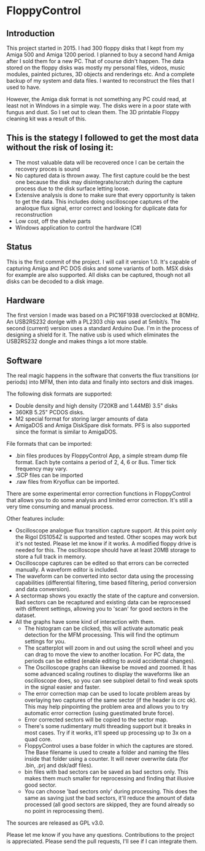 # FloppyControl

## Introduction
This project started in 2015. I had 300 floppy disks that I kept from my Amiga 500 and Amiga 1200 period. I planned to buy a second hand Amiga after I sold them for a new PC. That of course didn't happen. The data stored on the floppy disks was mostly my personal files, videos, music modules, painted pictures, 3D objects and renderings etc. And a complete backup of my system and data files. I wanted to reconstruct the files that I used to have. 

However, the Amiga disk format is not something any PC could read, at least not in Windows in a simple way. The disks were in a poor state with fungus and dust. So I set out to clean them. The 3D printable Floppy cleaning kit was a result of this. 

## This is the stategy I followed to get the most data without the risk of losing it:
- The most valuable data will be recovered once I can be certain the recovery proces is sound
- No captured data is thrown away. The first capture could be the best one because the disk may disintegrate/scratch during the capture process due to the disk surface letting loose.
- Extensive analysis is done to make sure that every opportunity is taken to get the data. This includes doing oscilloscope captures of the analoque flux signal, error correct and looking for duplicate data for reconstruction
- Low cost, off the shelve parts
- Windows application to control the hardware (C#)

## Status
This is the first commit of the project. I will call it version 1.0. It's capable of capturing Amiga and PC DOS disks and some variants of both. MSX disks for example are also supported. All disks can be captured, though not all disks can be decoded to a disk image.



## Hardware
The first version I made was based on a PIC16F1938 overclocked at 80MHz. An USB2RS232 donlge with a PL2303 chip was used at 5mbit/s.
The second (current) version uses a standard Arduino Due. I'm in the process of designing a shield for it. The native usb is used which eliminates the USB2RS232 dongle and makes things a lot more stable.

## Software
The real magic happens in the software that converts the flux transitions (or periods) into MFM, then into data and finally into sectors and disk images.

The following disk formats are supported:
- Double density and high density (720KB and 1.44MB) 3.5" disks
- 360KB 5.25" PCDOS disks.
- M2 special format for storing larger amounts of data
- AmigaDOS and Amiga DiskSpare disk formats. PFS is also supported since the format is similar to AmigaDOS.

File formats that can be imported:
- .bin files produces by FloppyControl App, a simple stream dump file format. Each byte contains a period of 2, 4, 6 or 8us. Timer tick frequency may vary.
- .SCP files can be imported
- .raw files from Kryoflux can be imported.

There are some experimental error correction functions in FloppyControl that allows you to do some analysis and limited error correction. It's still a very time consuming and manual process.

Other features include:
- Oscilloscope analogue flux transition capture support. At this point only the Rigol DS1054Z is supported and tested. Other scopes may work but it's not tested. Please let me know if it works. A modified floppy drive is needed for this. The oscilloscope should have at least 20MB storage to store a full track in memory.
- Oscilloscope captures can be edited so that errors can be corrected manually. A waveform editor is included. 
- The waveform can be converted into sector data using the processing capabilities (differential filtering, time based filtering, period conversion and data conversion).
- A sectormap shows you exactly the state of the capture and conversion. Bad sectors can be recaptured and existing data can be reprocessed with different settings, allowing you to 'scan' for good sectors in the dataset.
- All the graphs have some kind of interaction with them. 
  - The histogram can be clicked, this will activate automatic peak detection for the MFM processing. This will find the optimum settings for you.
  - The scatterplot will zoom in and out using the scroll wheel and you can drag to move the view to another location. For PC data, the periods can be edited (enable editing to avoid accidental changes). 
  - The Oscilloscope graphs can likewise be moved and zoomed. It has some advanced scaling routines to display the waveforms like an oscilloscope does, so you can see subpixel detail to find weak spots in the signal easier and faster.
  - The error correction map can be used to locate problem areas by overlaying two captures of the same sector (if the header is crc ok). This may help pinpointing the problem area and allows you to try automatic error correction (using guestimated brute force).
  - Error corrected sectors will be copied to the sector map.
  - There's some rudimentary multi threading support but it breaks in most cases. Try if it works, it'll speed up processing up to 3x on a quad core. 
  - FloppyControl uses a base folder in which the captures are stored. The Base filename is used to create a folder and naming the files inside that folder using a counter. It will never overwrite data (for .bin, .prj and dsk/adf files).
  - bin files with bad sectors can be saved as bad sectors only. This makes them much smaller for reprocessing and finding that illusive good sector.
  - You can choose 'bad sectors only' during processing. This does the same as saving just the bad sectors, it'll reduce the amount of data processed (all good sectors are skipped, they are found already so no point in reprocessing them).
  
The sources are released as GPL v3.0.

Please let me know if you have any questions. Contributions to the project is appreciated. Please send the pull requests, I'll see if I can integrate them.



